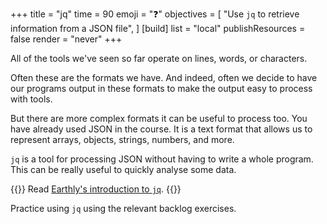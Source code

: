 +++
title = "jq"
time = 90
emoji = "❓"
objectives = [
  "Use `jq` to retrieve information from a JSON file",
]
[build]
  list = "local"
  publishResources = false
  render = "never"
+++

All of the tools we've seen so far operate on lines, words, or characters.

Often these are the formats we have. And indeed, often we decide to have our programs output in these formats to make the output easy to process with tools.

But there are more complex formats it can be useful to process too. You have already used JSON in the course. It is a text format that allows us to represent arrays, objects, strings, numbers, and more.

`jq` is a tool for processing JSON without having to write a whole program. This can be really useful to quickly analyse some data.

{{<note type="Reading">}}
Read [Earthly's introduction to `jq`](https://earthly.dev/blog/jq-select/).
{{</note>}}

Practice using `jq` using the relevant backlog exercises.
